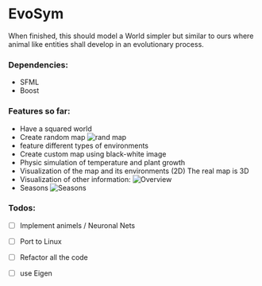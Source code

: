 # EvoSym
When finished, this should model a World simpler but similar to ours where animal like entities shall develop in an evolutionary process.

### Dependencies:
* SFML
* Boost

### Features so far:
* Have a squared world
* Create random map
![rand map](https://github.com/Jakobimatrix/EvoSym/blob/master/impressios/rand_world_generation.gif)
* feature different types of environments
* Create custom map using black-white image
* Physic simulation of temperature and plant growth
* Visualization of the map and its environments (2D) The real map is 3D
* Visualization of other information:
![Overview](https://github.com/Jakobimatrix/EvoSym/blob/master/impressios/over_view.gif)
* Seasons 
![Seasons](https://github.com/Jakobimatrix/EvoSym/blob/master/impressios/season.gif)

### Todos:
 - [ ] Implement animels / Neuronal Nets
 - [ ] Port to Linux
 - [ ] Refactor all the code
 - [ ] use Eigen

